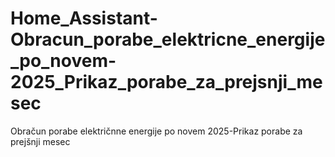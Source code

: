 # Home_Assistant-Obracun_porabe_elektricne_energije_po_novem-2025_Prikaz_porabe_za_prejsnji_mesec
Obračun porabe električnne energije po novem 2025-Prikaz porabe za prejšnji mesec
